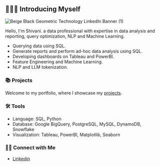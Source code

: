 ## 🙋🏻‍♀️ Introducing Myself

![Beige   Black Geometric Technology LinkedIn Banner (1)](https://github.com/user-attachments/assets/cc60ab07-7dbb-476b-b29f-55d8bc354ead)

Hello, I'm Shivani. a data professional with expertise in data analysis and reporting, query optimization, NLP and Machine Learning.

- Querying data using SQL.
- Generate reports and perform ad-hoc data analysis using SQL.
- Developing dashboards on Tableau and PowerBI.
- Feature Engineering and Machine Learning.
- NLP and LLM tokenization.

### 📚 Projects

Welcome to my portfolio, where I showcase my [projects](https://github.com/katiehuangx/Portfolio-Guide/blob/main/README.md).

### 🛠️ Tools

- Language: SQL, Python
- Database: Google BigQuery, PostgreSQL, MySQL, DynamoDB, Snowflake
- Visualization: Tableau, PowerBI, Matplotlib, Seaborn

### 👋🏻 Connect with Me

- [Linkedin](https://www.linkedin.com/in/shivani-gole/)
